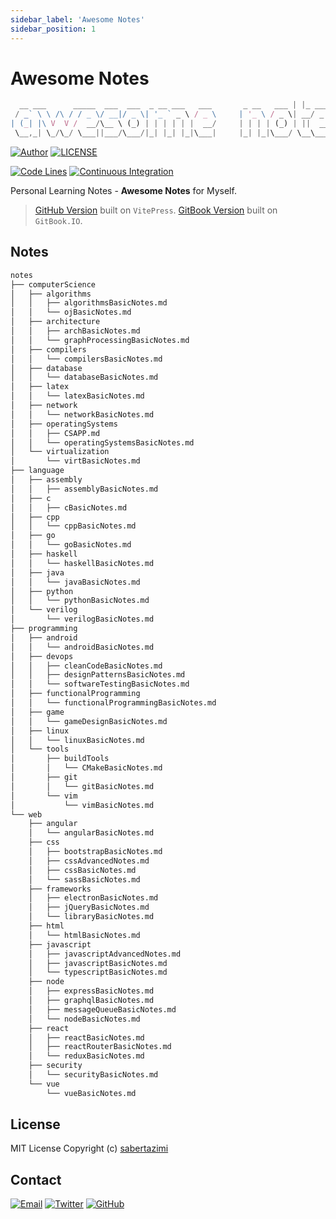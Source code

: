 ```yaml
---
sidebar_label: 'Awesome Notes'
sidebar_position: 1
---
```


# Awesome Notes

```js
  __ ___      _____  ___  ___  _ __ ___   ___       _ __   ___ | |_ ___  ___
 / _` \ \ /\ / / _ \/ __|/ _ \| '_ ` _ \ / _ \     | '_ \ / _ \| __/ _ \/ __|
| (_| |\ V  V /  __/\__ \ (_) | | | | | |  __/     | | | | (_) | ||  __/\__ \
 \__,_| \_/\_/ \___||___/\___/|_| |_| |_|\___|     |_| |_|\___/ \__\___||___/
```

[![Author](https://img.shields.io/badge/author-sabertaz-lightgrey?style=for-the-badge)](https://github.com/sabertazimi)
[![LICENSE](https://img.shields.io/github/license/sabertazimi/awesome-notes?style=for-the-badge)](https://raw.githubusercontent.com/sabertazimi/awesome-notes/main/LICENSE)

[![Code Lines](https://img.shields.io/tokei/lines/github/sabertazimi/awesome-notes?style=for-the-badge&logo=visualstudiocode)](https://github.com/sabertazimi/awesome-notes)
[![Continuous Integration](https://img.shields.io/github/workflow/status/sabertazimi/awesome-notes/Continuous%20Integration/main?style=for-the-badge&logo=github)](https://github.com/sabertazimi/awesome-notes/actions/workflows/ci.yml)

Personal Learning Notes - **Awesome Notes** for Myself.

> [GitHub Version](https://sabertazimi.github.io/awesome-notes)
> built on `VitePress`.
> [GitBook Version](https://notes.tazimi.dev)
> built on `GitBook.IO`.

## Notes

```bash
notes
├── computerScience
│   ├── algorithms
│   │   ├── algorithmsBasicNotes.md
│   │   └── ojBasicNotes.md
│   ├── architecture
│   │   ├── archBasicNotes.md
│   │   └── graphProcessingBasicNotes.md
│   ├── compilers
│   │   └── compilersBasicNotes.md
│   ├── database
│   │   └── databaseBasicNotes.md
│   ├── latex
│   │   └── latexBasicNotes.md
│   ├── network
│   │   └── networkBasicNotes.md
│   ├── operatingSystems
│   │   ├── CSAPP.md
│   │   └── operatingSystemsBasicNotes.md
│   └── virtualization
│       └── virtBasicNotes.md
├── language
│   ├── assembly
│   │   ├── assemblyBasicNotes.md
│   ├── c
│   │   ├── cBasicNotes.md
│   ├── cpp
│   │   └── cppBasicNotes.md
│   ├── go
│   │   └── goBasicNotes.md
│   ├── haskell
│   │   └── haskellBasicNotes.md
│   ├── java
│   │   └── javaBasicNotes.md
│   ├── python
│   │   └── pythonBasicNotes.md
│   └── verilog
│       └── verilogBasicNotes.md
├── programming
│   ├── android
│   │   └── androidBasicNotes.md
│   ├── devops
│   │   ├── cleanCodeBasicNotes.md
│   │   ├── designPatternsBasicNotes.md
│   │   └── softwareTestingBasicNotes.md
│   ├── functionalProgramming
│   │   └── functionalProgrammingBasicNotes.md
│   ├── game
│   │   └── gameDesignBasicNotes.md
│   ├── linux
│   │   └── linuxBasicNotes.md
│   └── tools
│       ├── buildTools
│       │   └── CMakeBasicNotes.md
│       ├── git
│       │   └── gitBasicNotes.md
│       └── vim
│           └── vimBasicNotes.md
└── web
    ├── angular
    │   └── angularBasicNotes.md
    ├── css
    │   ├── bootstrapBasicNotes.md
    │   ├── cssAdvancedNotes.md
    │   ├── cssBasicNotes.md
    │   └── sassBasicNotes.md
    ├── frameworks
    │   ├── electronBasicNotes.md
    │   ├── jQueryBasicNotes.md
    │   └── libraryBasicNotes.md
    ├── html
    │   └── htmlBasicNotes.md
    ├── javascript
    │   ├── javascriptAdvancedNotes.md
    │   ├── javascriptBasicNotes.md
    │   └── typescriptBasicNotes.md
    ├── node
    │   ├── expressBasicNotes.md
    │   ├── graphqlBasicNotes.md
    │   ├── messageQueueBasicNotes.md
    │   └── nodeBasicNotes.md
    ├── react
    │   ├── reactBasicNotes.md
    │   ├── reactRouterBasicNotes.md
    │   └── reduxBasicNotes.md
    ├── security
    │   └── securityBasicNotes.md
    └── vue
        └── vueBasicNotes.md
```

## License

MIT License Copyright (c) [sabertazimi](https://github.com/sabertazimi)

## Contact

[![Email](https://img.shields.io/badge/-Gmail-ea4335?style=for-the-badge&logo=gmail&logoColor=white)](mailto:sabertazimi@gmail.com)
[![Twitter](https://img.shields.io/badge/-Twitter-1da1f2?style=for-the-badge&logo=twitter&logoColor=white)](https://twitter.com/sabertazimi)
[![GitHub](https://img.shields.io/badge/-GitHub-181717?style=for-the-badge&logo=github&logoColor=white)](https://github.com/sabertazimi)
